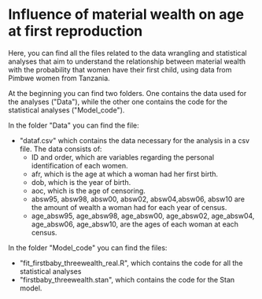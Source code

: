 # Influence of material wealth on age at first reproduction

Here, you can find all the files related to the data wrangling and statistical analyses that aim to understand the relationship between material wealth with the probability that women have their first child, using data from Pimbwe women from Tanzania.

At the beginning you can find two folders. One contains the data used for the analyses ("Data"), while the other one contains the code for the statistical analyses ("Model_code").

In the folder "Data" you can find the file:
- "dataf.csv" which contains the data necessary for the analysis in a csv file. The data consists of:
    - ID and order, which are variables regarding the personal identification of each women.
    - afr, which is the age at which a woman had her first birth.
    - dob, which is the year of birth.
    - aoc, which is the age of censoring.
    - absw95, absw98, absw00, absw02, absw04,absw06, absw10 are the amount of wealth a woman had for each year of census.
    - age_absw95, age_absw98, age_absw00, age_absw02, age_absw04, age_absw06, age_absw10, are the ages of each woman at each census.

In the folder "Model_code" you can find the files:
- "fit_firstbaby_threewealth_real.R", which contains the code for all the statistical analyses
- "firstbaby_threewealth.stan", which contains the code for the Stan model.
